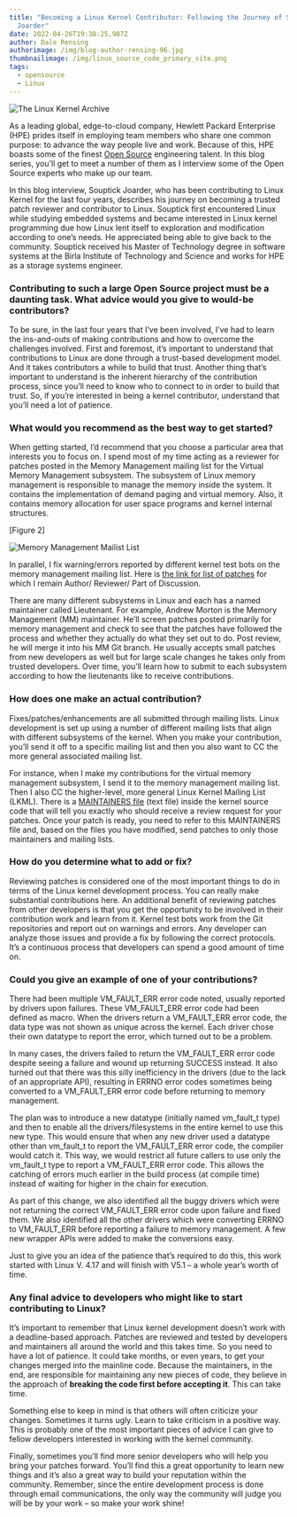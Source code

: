 ```yaml
---
title: "Becoming a Linux Kernel Contributor: Following the Journey of Souptick
  Joarder"
date: 2022-04-26T19:38:25.987Z
author: Dale Rensing
authorimage: /img/blog-author-rensing-96.jpg
thumbnailimage: /img/linux_source_code_primary_site.png
tags:
  - opensource
  - Linux
---
```

![The Linux Kernel Archive](/img/linux_source_code_primary_site.png "The Linux Kernel Archive")



As a leading global, edge-to-cloud company, Hewlett Packard Enterprise (HPE) prides itself in employing team members who share one common purpose: to advance the way people live and work. Because of this, HPE boasts some of the finest [Open Source](https://www.hpe.com/us/en/open-source.html) engineering talent. In this blog series, you’ll get to meet a number of them as I interview some of the Open Source experts who make up our team.

In this blog interview, Souptick Joarder, who has been contributing to Linux Kernel for the last four years, describes his journey on becoming a trusted patch reviewer and contributor to Linux. Souptick first encountered Linux while studying embedded systems and became interested in Linux kernel programming due how Linux lent itself to exploration and modification according to one’s needs. He appreciated being able to give back to the community. Souptick received his Master of Technology degree in software systems at the Birla Institute of Technology and Science and works for HPE as a storage systems engineer.

### Contributing to such a large Open Source project must be a daunting task. What advice would you give to would-be contributors?

To be sure, in the last four years that I’ve been involved, I’ve had to learn the ins-and-outs of making contributions and how to overcome the challenges involved. First and foremost, it’s important to understand that contributions to Linux are done through a trust-based development model. And it takes contributors a while to build that trust. Another thing that’s important to understand is the inherent hierarchy of the contribution process, since you’ll need to know who to connect to in order to build that trust. So, if you’re interested in being a kernel contributor, understand that you’ll need a lot of patience.

### What would you recommend as the best way to get started?

When getting started, I’d recommend that you choose a particular area that interests you to focus on. I spend most of my time acting as a reviewer for patches posted in the Memory Management mailing list for the Virtual Memory Management subsystem. The subsystem of Linux memory management is responsible to manage the memory inside the system. It contains the implementation of demand paging and virtual memory. Also, it contains memory allocation for user space programs and kernel internal structures.

\[Figure 2]

![Memory Management Mailist List](/img/mm_mailing_list.png "Memory Management Mailist List")



In parallel, I fix warning/errors reported by different kernel test bots on the memory management mailing list. Here is [the link for list of patches](https://git.kernel.org/pub/scm/linux/kernel/git/next/linux-next.git/log/?qt=grep&q=jrdr.linux@gmail.com) for which I remain Author/ Reviewer/ Part of Discussion.

There are many different subsystems in Linux and each has a named maintainer called Lieutenant. For example, Andrew Morton is the Memory Management (MM) maintainer. He’ll screen patches posted primarily for memory management and check to see that the patches have followed the process and whether they actually do what they set out to do. Post review, he will merge it into his MM Git branch. He usually accepts small patches from new developers as well but for large scale changes he takes only from trusted developers. Over time, you’ll learn how to submit to each subsystem according to how the lieutenants like to receive contributions.

### How does one make an actual contribution?

Fixes/patches/enhancements are all submitted through mailing lists. Linux development is set up using a number of different mailing lists that align with different subsystems of the kernel. When you make your contribution, you’ll send it off to a specific mailing list and then you also want to CC the more general associated mailing list. 

For instance, when I make my contributions for the virtual memory management subsystem, I send it to the memory management mailing list. Then I also CC the higher-level, more general Linux Kernel Mailing List (LKML). There is a [MAINTAINERS file](https://git.kernel.org/pub/scm/linux/kernel/git/torvalds/linux.git/tree/MAINTAINERS) (text file) inside the kernel source code that will tell you exactly who should receive a review request for your patches. Once your patch is ready, you need to refer to this MAINTAINERS file and, based on the files you have modified, send patches to only those maintainers and mailing lists.

### How do you determine what to add or fix?

Reviewing patches is considered one of the most important things to do in terms of the Linux kernel development process. You can really make substantial contributions here. An additional benefit of reviewing patches from other developers is that you get the opportunity to be involved in their contribution work and learn from it. Kernel test bots work from the Git repositories and report out on warnings and errors. Any developer can analyze those issues and provide a fix by following the correct protocols. It’s a continuous process that developers can spend a good amount of time on.

### Could you give an example of one of your contributions?

There had been multiple VM_FAULT_ERR error code noted, usually reported by drivers upon failures. These VM_FAULT_ERR error code had been defined as macro. When the drivers return a VM_FAULT_ERR error code, the data type was not shown as unique across the kernel. Each driver chose their own datatype to report the error, which turned out to be a problem.

In many cases, the drivers failed to return the VM_FAULT_ERR error code despite seeing a failure and wound up returning SUCCESS instead. It also turned out that there was this silly inefficiency in the drivers (due to the lack of an appropriate API), resulting in ERRNO error codes sometimes being converted to a VM_FAULT_ERR error code before returning to memory management.

The plan was to introduce a new datatype (initially named vm_fault_t type) and then to enable all the drivers/filesystems in the entire kernel to use this new type. This would ensure that when any new driver used a datatype other than vm_fault_t to report the VM_FAULT_ERR error code, the compiler would catch it. This way, we would restrict all future callers to use only the vm_fault_t type to report a VM_FAULT_ERR error code. This allows the catching of errors much earlier in the build process (at compile time) instead of waiting for higher in the chain for execution.

As part of this change, we also identified all the buggy drivers which were not returning the correct VM_FAULT_ERR error code upon failure and fixed them. We also identified all the other drivers which were converting ERRNO to VM_FAULT_ERR before reporting a failure to memory management. A few new wrapper APIs were added to make the conversions easy.

Just to give you an idea of the patience that’s required to do this, this work started with Linux V. 4.17 and will finish with V5.1 – a whole year’s worth of time.

### Any final advice to developers who might like to start contributing to Linux?

It’s important to remember that Linux kernel development doesn’t work with a deadline-based approach. Patches are reviewed and tested by developers and maintainers all around the world and this takes time. So you need to have a lot of patience. It could take months, or even years, to get your changes merged into the mainline code. Because the maintainers, in the end, are responsible for maintaining any new pieces of code, they believe in the approach of **breaking the code first before accepting it**. This can take time.

Something else to keep in mind is that others will often criticize your changes. Sometimes it turns ugly. Learn to take criticism in a positive way. This is probably one of the most important pieces of advice I can give to fellow developers interested in working with the kernel community.

Finally, sometimes you’ll find more senior developers who will help you bring your patches forward. You’ll find this a great opportunity to learn new things and it’s also a great way to build your reputation within the community. Remember, since the entire development process is done through email communications, the only way the community will judge you will be by your work – so make your work shine!
